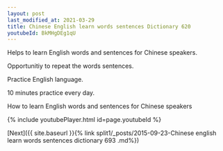 ```yaml
---
layout: post
last_modified_at: 2021-03-29
title: Chinese English learn words sentences Dictionary 620 
youtubeId: BkMHgDEg1qU
---
```

 
 
Helps to learn English words and sentences for Chinese speakers.

Opportunitiy to repeat the words sentences. 

Practice English language. 
 
10 minutes practice every day. 
 
How to learn English words and sentences for Chinese speakers 
 
{% include youtubePlayer.html id=page.youtubeId %}
 
 
[Next]({{ site.baseurl }}{% link  split1/_posts/2015-09-23-Chinese english learn words sentences dictionary 693 .md%})
 
